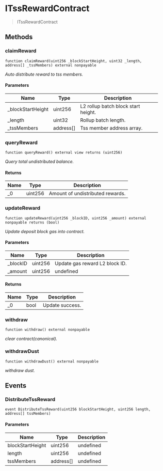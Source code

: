 # ITssRewardContract



> ITssRewardContract





## Methods

### claimReward

```solidity
function claimReward(uint256 _blockStartHeight, uint32 _length, address[] _tssMembers) external nonpayable
```



*Auto distribute reward to tss members.*

#### Parameters

| Name | Type | Description |
|---|---|---|
| _blockStartHeight | uint256 | L2 rollup batch block start height.
| _length | uint32 | Rollup batch length.
| _tssMembers | address[] | Tss member address array.

### queryReward

```solidity
function queryReward() external view returns (uint256)
```



*Query total undistributed balance.*


#### Returns

| Name | Type | Description |
|---|---|---|
| _0 | uint256 | Amount of undistributed rewards.

### updateReward

```solidity
function updateReward(uint256 _blockID, uint256 _amount) external nonpayable returns (bool)
```



*Update deposit block gas into contract.*

#### Parameters

| Name | Type | Description |
|---|---|---|
| _blockID | uint256 | Update gas reward L2 block ID.
| _amount | uint256 | undefined

#### Returns

| Name | Type | Description |
|---|---|---|
| _0 | bool | Update success.

### withdraw

```solidity
function withdraw() external nonpayable
```



*clear contract(canonical).*


### withdrawDust

```solidity
function withdrawDust() external nonpayable
```



*withdraw dust.*




## Events

### DistributeTssReward

```solidity
event DistributeTssReward(uint256 blockStartHeight, uint256 length, address[] tssMembers)
```





#### Parameters

| Name | Type | Description |
|---|---|---|
| blockStartHeight  | uint256 | undefined |
| length  | uint256 | undefined |
| tssMembers  | address[] | undefined |




